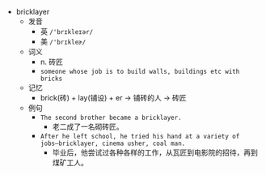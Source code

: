 - bricklayer
  - 发音
    - 英 `/'brɪkleɪər/`
    - 美 `/'brɪkleɚ/`
  - 词义
    - n. 砖匠
    - `someone whose job is to build walls, buildings etc with bricks`
  - 记忆
    - brick(砖) + lay(铺设) + er → 铺砖的人 → 砖匠
  - 例句
    - `The second brother became a bricklayer.`
      - 老二成了一名砌砖匠。
    - `After he left school, he tried his hand at a variety of jobs–bricklayer, cinema usher, coal man.`
      - 毕业后，他尝试过各种各样的工作，从瓦匠到电影院的招待，再到煤矿工人。

